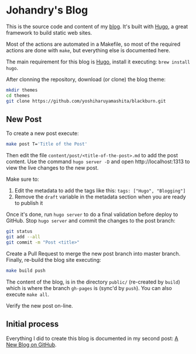 # Johandry's Blog

This is the source code and content of my [blog](http://blog.johandry.com). It's built with [Hugo](https://gohugo.io/), a great framework to build static web sites.

Most of the actions are automated in a Makefile, so most of the required actions are done with `make`, but everything else is documented here.

The main requirement for this blog is [Hugo](https://gohugo.io/), install it executing: `brew install hugo`. 

After clonning the repository, download (or clone) the blog theme:

```bash
mkdir themes
cd themes
git clone https://github.com/yoshiharuyamashita/blackburn.git
```

## New Post

To create a new post execute:

```bash
make post T='Title of the Post'
```

Then edit the file `content/post/<title-of-the-post>.md` to add the post content. Use the command  `hugo server -D` and open http://localhost:1313 to view the live changes to the new post.

Make sure to:

1. Edit the metadata to add the tags like this: `tags: ["Hugo", "Blogging"]`
2. Remove the `draft` variable in the metadata section when you are ready to publish it

Once it's done, run `hugo server` to do a final validation before deploy to GitHub. Stop `hugo server` and commit the changes to the post branch:

```bash
git status
git add --all
git commit -m "Post <title>"
```

Create a Pull Request to merge the new post branch into master branch. Finally, re-build the blog site executing:

```bash
make build push
```

The content of the blog, is in the directory `public/` (re-created by `build`) which is where the branch `gh-pages` is (sync'd by `push`). You can also execute `make all`.

Verify the new post on-line.

## Initial process

Everything I did to create this blog is documented in my second post: [A New Blog on GitHub](http://blog.johandry.com/post/a-new-blog-on-github/).
